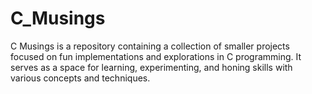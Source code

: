 # C_Musings
C Musings is a repository containing a collection of smaller projects focused on fun implementations and explorations in C programming. It serves as a space for learning, experimenting, and honing skills with various concepts and techniques.
